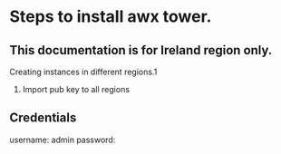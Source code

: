 # Steps to install awx tower. 
## This documentation is for Ireland region only. 



Creating instances in different regions.1
1. Import pub key to all regions


## Credentials
username: admin
password: